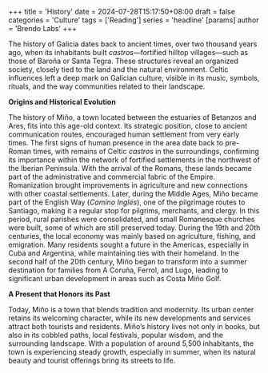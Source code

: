 +++
title = 'History'
date = 2024-07-28T15:17:50+08:00
draft = false
categories = 'Culture'
tags = ['Reading']
series = 'headline'
[params]
  author = 'Brendo Labs'
+++

The history of Galicia dates back to ancient times, over two thousand years ago, when its inhabitants built *castros*—fortified hilltop villages—such as those of Baroña or Santa Tegra. These structures reveal an organized society, closely tied to the land and the natural environment. Celtic influences left a deep mark on Galician culture, visible in its music, symbols, rituals, and the way communities related to their landscape.

<!--more-->

<b>Origins and Historical Evolution</b>

The history of Miño, a town located between the estuaries of Betanzos and Ares, fits into this age-old context. Its strategic position, close to ancient communication routes, encouraged human settlement from very early times. The first signs of human presence in the area date back to pre-Roman times, with remains of Celtic *castros* in the surroundings, confirming its importance within the network of fortified settlements in the northwest of the Iberian Peninsula.
With the arrival of the Romans, these lands became part of the administrative and commercial fabric of the Empire. Romanization brought improvements in agriculture and new connections with other coastal settlements. Later, during the Middle Ages, Miño became part of the English Way (*Camino Inglés*), one of the pilgrimage routes to Santiago, making it a regular stop for pilgrims, merchants, and clergy. In this period, rural parishes were consolidated, and small Romanesque churches were built, some of which are still preserved today.
During the 19th and 20th centuries, the local economy was mainly based on agriculture, fishing, and emigration. Many residents sought a future in the Americas, especially in Cuba and Argentina, while maintaining ties with their homeland. In the second half of the 20th century, Miño began to transform into a summer destination for families from A Coruña, Ferrol, and Lugo, leading to significant urban development in areas such as Costa Miño Golf.

<b>A Present that Honors its Past</b>

Today, Miño is a town that blends tradition and modernity. Its urban center retains its welcoming character, while its new developments and services attract both tourists and residents. Miño’s history lives not only in books, but also in its cobbled paths, local festivals, popular wisdom, and the surrounding landscape. With a population of around 5,500 inhabitants, the town is experiencing steady growth, especially in summer, when its natural beauty and tourist offerings bring its streets to life.